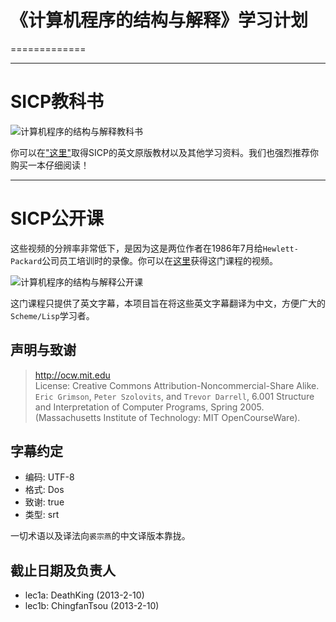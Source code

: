 # 《计算机程序的结构与解释》学习计划
=============

----------------------

# SICP教科书
![计算机程序的结构与解释教科书](http://www.hacdc.org/wp-content/uploads/2012/05/sicp.gif "计算机程序的结构与解释")

你可以在["这里"](http://mitpress.mit.edu/sicp/)取得SICP的英文原版教材以及其他学习资料。我们也强烈推荐你购买一本仔细阅读！
***
# SICP公开课

这些视频的分辨率非常低下，是因为这是两位作者在1986年7月给`Hewlett-Packard`公司员工培训时的录像。你可以在[这里](http://ocw.mit.edu/OcwWeb/Electrical-Engineering-and-Computer-Science/6-001Spring-2005/CourseHome/index.htm)获得这门课程的视频。

![计算机程序的结构与解释公开课](http://groups.csail.mit.edu/mac/classes/6.001/abelson-sussman-lectures/wizard.jpg "计算机程序的结构与解释")

这门课程只提供了英文字幕，本项目旨在将这些英文字幕翻译为中文，方便广大的`Scheme/Lisp`学习者。

## 声明与致谢

> http://ocw.mit.edu  
> License: Creative Commons Attribution-Noncommercial-Share Alike.  
> `Eric Grimson`, `Peter Szolovits`, and `Trevor Darrell`, 6.001 Structure and Interpretation of Computer Programs, Spring 2005. (Massachusetts Institute of Technology: MIT OpenCourseWare).

## 字幕约定

+ 编码: UTF-8
+ 格式: Dos
+ 致谢: true
+ 类型: srt

一切术语以及译法向`裘宗燕`的中文译版本靠拢。

## 截止日期及负责人

+ lec1a: DeathKing (2013-2-10)
+ lec1b: ChingfanTsou (2013-2-10)
